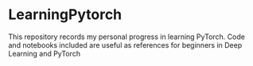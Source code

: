# LearningPytorch

This repository records my personal progress in learning PyTorch. Code and notebooks included are useful as references for beginners in Deep Learning and PyTorch 
